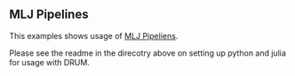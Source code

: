 ## MLJ Pipelines

This examples shows usage of [MLJ Pipeliens](https://alan-turing-institute.github.io/MLJ.jl/dev/mlj_cheatsheet/#Pipelines).  

Please see the readme in the direcotry above on setting up python and julia for usage with DRUM. 